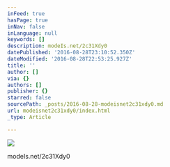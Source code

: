 ```yaml
---
inFeed: true
hasPage: true
inNav: false
inLanguage: null
keywords: []
description: modeIs.net/2c31Xdy0
datePublished: '2016-08-28T23:10:52.350Z'
dateModified: '2016-08-28T22:53:25.927Z'
title: ''
author: []
via: {}
authors: []
publisher: {}
starred: false
sourcePath: _posts/2016-08-28-modeisnet2c31xdy0.md
url: modeisnet2c31xdy0/index.html
_type: Article

---
```

![](https://the-grid-user-content.s3-us-west-2.amazonaws.com/57f81f72-d4bc-4924-87b4-9e1a44e7e0c9.jpg)

modeIs.net/2c31Xdy0
